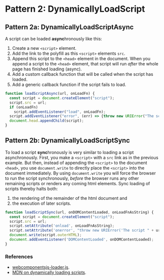 # Pattern 2: DynamicallyLoadScript

## Pattern 2a: DynamicallyLoadScriptAsync
A script can be loaded **async**hronously like this:
1. Create a new `<script>` element.
2. Add the link to the polyfill as this `<script>` elements `src`.
3. Append this script to the `<head>` element in the document. 
When you append a script to the `<head>` element, 
that script will run *after* the whole page has finished loading (async).
4. Add a custom callback function that will be called when the script has loaded.
5. Add a generic callback function if the script fails to load.                                              

```javascript
function loadScriptAsync(url, onLoadFn) {
  const script = document.createElement("script");
  script.src = url;
  if (onLoadFn)
    script.addEventListener("load", onLoadFn);
  script.addEventListener("error", (err) => {throw new URIError("The script " + url + " didn't load correctly.");});
  document.head.appendChild(script);
}
```
## Pattern 2b: DynamicallyLoadScriptSync
To load a script **sync**hronously is very similar to loading a script asynchronously.
First, you make a `<script>` with a `src` link as in the previous example.
But then, instead of appending the `<script>` to the document `<head>`, 
you use `document.write` to directly place the `<script>` into the document immediately.
By using `document.write` you will force the browser to run the script synchronously,
*before* the browser runs any other remaining scripts or renders any coming html elements.
Sync loading of scripts thereby halts both:
1. the rendering of the remainder of the html document and 
2. the execution of later scripts.

```javascript
function loadScriptSync(url, onDOMContentLoaded, onLoadFnAsString) {
  const script = document.createElement("script");
  script.src = url;
  script.setAttribute('onload', onLoadFnAsString);
  script.setAttribute('onerror', "throw new URIError('The script " + url + " didn't load correctly.')");
  document.write(script.outerHTML);
  document.addEventListener('DOMContentLoaded', onDOMContentLoaded);
}
```

### References
* [webcomponentsjs-loader.js](https://github.com/webcomponents/webcomponentsjs/blob/master/webcomponents-loader.js).
* [MDN on dynamically loading scripts](https://developer.mozilla.org/en-US/docs/Web/API/HTMLScriptElement).